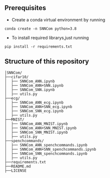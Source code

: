 ## Prerequisites  
* Create a conda virtual environment by running  
```
conda create -n SNNCom python=3.8
```  
* To install required librarys,just running  
```
pip install -r requirements.txt
```  
## Structure of this repository  
```
│SNNCom/
├──cifar10/
│  ├── SNNCom_ANN.ipynb
│  ├── SNNCom_ANN+SNN.ipynb
│  ├── SNNCom_SNN.ipynb
│  ├── utils.py
├──ecg/
│  ├── SNNCom_ANN_ecg.ipynb
│  ├── SNNCom_ANN+SNN_ecg.ipynb
│  ├── SNNCom_SNN_ecg.ipynb
│  ├── utils.py
├──MNIST/
│  ├── SNNCom_ANN_MNIST.ipynb
│  ├── SNNCom_ANN+SNN_MNIST.ipynb
│  ├── SNNCom_SNN_MNIST.ipynb
│  ├── utils.py
├──spenchcommands/
│  ├── SNNCom_ANN_spenchcommands.ipynb
│  ├── SNNCom_ANN+SNN_spenchcommands.ipynb
│  ├── SNNCom_SNN_spenchcommands.ipynb
│  ├── utils.py
├──requirements.txt
├──README.md
├──LICENSE
```